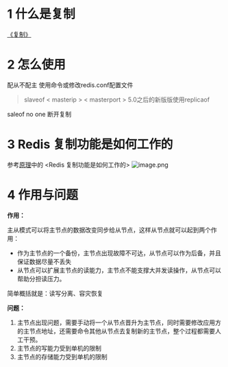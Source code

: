 # 1 什么是复制
[《复制》](https://www.redis.com.cn/topics/replication.html)

# 2 怎么使用
配从不配主
使用命令或修改redis.conf配置文件
> slaveof < masterip > < masterport >
5.0之后的新版版使用replicaof

saleof no one 断开复制

# 3 Redis 复制功能是如何工作的
参考[原理](https://www.redis.com.cn/topics/replication.html)中的 <Redis 复制功能是如何工作的>
![image.png](https://www.hounk.world/upload/2021/02/image-2003937ae6284a10a9d18bf57f2a1495.png)

# 4 作用与问题
**作用：**

主从模式可以将主节点的数据改变同步给从节点，这样从节点就可以起到两个作用：
* 作为主节点的一个备份，主节点出现故障不可达，从节点可以作为后备，并且保证数据尽量不丢失
* 从节点可以扩展主节点的读能力，主节点不能支撑大并发读操作，从节点可以帮助分担读压力。

简单概括就是：读写分离、容灾恢复

**问题：**
1. 主节点出现问题，需要手动将一个从节点晋升为主节点，同时需要修改应用方的主节点地址，还需要命令其他从节点去复制新的主节点，整个过程都需要人工干预。
2. 主节点的写能力受到单机的限制
3. 主节点的存储能力受到单机的限制
